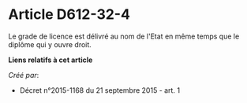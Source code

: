 # Article D612-32-4

Le grade de licence est délivré au nom de l'Etat en même temps que le diplôme qui y ouvre droit.

**Liens relatifs à cet article**

_Créé par_:

  - Décret n°2015-1168 du 21 septembre 2015 - art. 1
